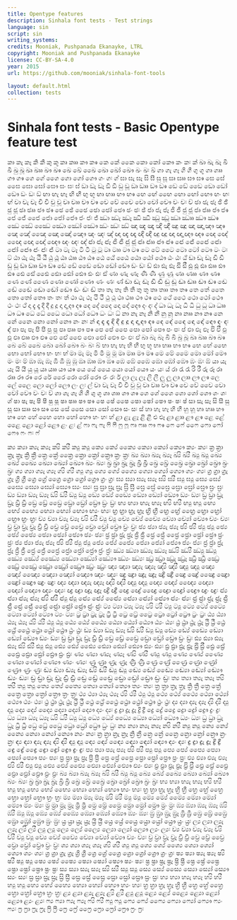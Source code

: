 ```yaml
---
title: Opentype features
description: Sinhala font tests - Test strings
language: sin
script: sin
writing_systems:
credits: Mooniak, Pushpanada Ekanayke, LTRL
copyright: Mooniak and Pushpanada Ekanayke
license: CC-BY-SA-4.0
year: 2015
url: https://github.com/mooniak/sinhala-font-tools

layout: default.html
collection: tests
---
```


# Sinhala font tests - Basic Opentype feature test

කා කැ කෑ කි කී කු කූ කෘ කෲ කෟ කෳ කෙ කේ කෛ කො කෝ කෞ කං කඃ ක්
ඛා ඛැ ඛෑ ඛි ඛී ඛු ඛූ ඛෘ ඛෲ ඛෟ ඛෳ ඛෙ ඛේ ඛෛ ඛො ඛෝ ඛෞ ඛං ඛඃ ඛ්
ගා ගැ ගෑ ගි ගී ගු ගූ ගෘ ගෲ ගෟ ගෳ ගෙ ගේ ගෛ ගො ගෝ ගෞ ගං ගඃ ග් ඝා ඝැ ඝෑ ඝි ඝී ඝු ඝූ ඝෘ ඝෲ ඝෟ ඝෳ ඝෙ ඝේ ඝෛ ඝො ඝෝ ඝෞ ඝං ඝඃ ඝ්
ඞා ඞැ ඞෑ ඞි ඞී ඞු ඞූ ඞෘ ඞෲ ඞෟ ඞෳ ඞෙ ඞේ ඞෛ ඞො ඞෝ ඞෞ ඞං ඞඃ ඞ්
ඟා ඟැ ඟෑ ඟි ඟී ඟු ඟූ ඟෘ ඟෲ ඟෟ ඟෳ ඟෙ ඟේ ඟෛ ඟො ඟෝ ඟෞ ඟං ඟඃ ඟ්
චා චැ චෑ චි චී චු චූ චෘ චෲ චෟ චෳ චෙ චේ චෛ චො චෝ චෞ චං චඃ ච්
ඡා ඡැ ඡෑ ඡි ඡී ඡු ඡූ ඡෘ ඡෲ ඡෟ ඡෳ ඡෙ ඡේ ඡෛ ඡො ඡෝ ඡෞ ඡං ඡඃ ඡ් ජා ජැ ජෑ ජි ජී ජු ජූ ජෘ ජෲ ජෟ ජෳ ජෙ ජේ ජෛ ජො ජෝ ජෞ ජං ජඃ ජ්
ඣා ඣැ ඣෑ ඣි ඣී ඣු ඣූ ඣෘ ඣෲ ඣෟ ඣෳ ඣෙ ඣේ ඣෛ ඣො ඣෝ ඣෞ ඣං ඣඃ ඣ් ඤා ඤැ ඤෑ ඤි ඤී ඤු ඤූ ඤෘ ඤෲ ඤෟ ඤෳ ඤෙ ඤේ ඤෛ ඤො ඤෝ ඤෞ ඤං ඤඃ ඤ් ඥා ඥැ ඥෑ ඥි ඥී ඥු ඥූ ඥෘ ඥෲ ඥෟ
ඥෳ ඥෙ ඥේ ඥෛ ඥො ඥෝ ඥෞ ඥං ඥඃ ඥ්
ඦා ඦැ ඦෑ ඦි ඦී ඦු ඦූ ඦෘ ඦෲ ඦෟ ඦෳ ඦෙ ඦේ ඦෛ ඦො ඦෝ ඦෞ ඦං ඦඃ ඦ්
ටා ටැ ටෑ ටි ටී ටු ටූ ටෘ ටෲ ටෟ ටෳ ටෙ ටේ ටෛ ටො ටෝ ටෞ ටං ටඃ ට්
ඨා ඨැ ඨෑ ඨි ඨී ඨු ඨූ ඨෘ ඨෲ ඨෟ ඨෳ ඨෙ ඨේ ඨෛ ඨො ඨෝ ඨෞ ඨං ඨඃ ඨ්
ඩා ඩැ ඩෑ ඩි ඩී ඩු ඩූ ඩෘ ඩෲ ඩෟ ඩෳ ඩෙ ඩේ ඩෛ ඩො ඩෝ ඩෞ ඩං ඩඃ ඩ්
ඪා ඪැ ඪෑ ඪි ඪී ඪු ඪූ ඪෘ ඪෲ ඪෟ ඪෳ ඪෙ ඪේ ඪෛ ඪො ඪෝ ඪෞ ඪං ඪඃ ඪ්
ණා ණැ ණෑ ණි ණී ණු ණූ ණෘ ණෲ ණෟ ණෳ ණෙ ණේ ණෛ ණො ණෝ ණෞ ණං ණඃ ණ්
ඬා ඬැ ඬෑ ඬි ඬී ඬු ඬූ ඬෘ ඬෲ ඬෟ ඬෳ ඬෙ ඬේ ඬෛ ඬො ඬෝ ඬෞ ඬං ඬඃ ඬ්
තා තැ තෑ ති තී තු තූ තෘ තෲ තෟ තෳ තෙ තේ තෛ තො තෝ තෞ තං තඃ ත්
ථා ථැ ථෑ ථි ථී ථු ථූ ථෘ ථෲ ථෟ ථෳ ථෙ ථේ ථෛ ථො ථෝ ථෞ ථං ථඃ ථ්
දා දැ දෑ දි දී දු දූ දෘ දෲ දෟ දෳ දෙ දේ දෛ දො දෝ දෞ දං දඃ ද්
ධා ධැ ධෑ ධි ධී ධු ධූ ධෘ ධෲ ධෟ ධෳ ධෙ ධේ ධෛ ධො ධෝ ධෞ ධං ධඃ ධ්
නා නැ නෑ නි නී නු නූ නෘ නෲ නෟ නෳ නෙ නේ නෛ නො නෝ නෞ නං නඃ න්
ඳා ඳැ ඳෑ ඳි ඳී ඳු ඳූ ඳෘ ඳෲ ඳෟ ඳෳ ඳෙ ඳේ ඳෛ ඳො ඳෝ ඳෞ ඳං ඳඃ ඳ්
පා පැ පෑ පි පී පු පූ පෘ පෲ පෟ පෳ පෙ පේ පෛ පො පෝ පෞ පං පඃ ප්
ඵා ඵැ ඵෑ ඵි ඵී ඵු ඵූ ඵෘ ඵෲ ඵෟ ඵෳ ඵෙ ඵේ ඵෛ ඵො ඵෝ ඵෞ ඵං ඵඃ ඵ්
බා බැ බෑ බි බී බු බූ බෘ බෲ බෟ බෳ බෙ බේ බෛ බො බෝ බෞ බං බඃ බ්
භා භැ භෑ භි භී භු භූ භෘ භෲ භෟ භෳ භෙ භේ භෛ භො භෝ භෞ භං භඃ භ්
මා මැ මෑ මි මී මු මූ මෘ මෲ මෟ මෳ මෙ මේ මෛ මො මෝ මෞ මං මඃ ම්
ඹා ඹැ ඹෑ ඹි ඹී ඹු ඹූ ඹෘ ඹෲ ඹෟ ඹෳ ඹෙ ඹේ ඹෛ ඹො ඹෝ ඹෞ ඹං ඹඃ ඹ්
යා යැ යෑ යි යී යු යූ යෘ යෲ යෟ යෳ යෙ යේ යෛ යො යෝ යෞ යං යඃ ය්
රා රැ රෑ රි රී රු රූ රෘ රෲ රෟ රෳ රෙ රේ රෛ රො රෝ රෞ රං රඃ ර්
ලා ලැ ලෑ ලි ලී ලු ලූ ලෘ ලෲ ලෟ ලෳ ලෙ ලේ ලෛ ලො ලෝ ලෞ ලං ලඃ ල්
වා වැ වෑ වි වී වු වූ වෘ වෲ වෟ වෳ වෙ වේ වෛ වො වෝ වෞ වං වඃ ව්
ශා ශැ ශෑ ශි ශී ශු ශූ ශෘ ශෲ ශෟ ශෳ ශෙ ශේ ශෛ ශො ශෝ ශෞ ශං ශඃ ශ්
ෂා ෂැ ෂෑ ෂි ෂී ෂු ෂූ ෂෘ ෂෲ ෂෟ ෂෳ ෂෙ ෂේ ෂෛ ෂො ෂෝ ෂෞ ෂං ෂඃ ෂ්
සා සැ සෑ සි සී සු සූ සෘ සෲ සෟ සෳ සෙ සේ සෛ සො සෝ සෞ සං සඃ ස්
හා හැ හෑ හි හී හු හූ හෘ හෲ හෟ හෳ හෙ හේ හෛ හො හෝ හෞ හං හඃ හ්
ළා ළැ ළෑ ළි ළී ළු ළූ ළෘ ළෲ ළෟ ළෳ ළෙ ළේ ළෛ ළො ළෝ ළෞ ළං ළඃ ළ්
ෆා ෆැ ෆෑ ෆි ෆී ෆු ෆූ ෆෘ ෆෲ ෆෟ ෆෳ ෆෙ ෆේ ෆෛ ෆො ෆෝ ෆෞ ෆං ෆඃ ෆ්    


ක්‍ය  ක්‍යා ක්‍යැ ක්‍යෑ ක්‍යි ක්‍යී ක්‍යු ක්‍යූ ක්‍යෙ ක්‍යේ ක්‍යෛ ක්‍යො ක්‍යෝ ක්‍යෞ ක්‍යං ක්‍යඃ ක්‍ර  ක්‍රා ක්‍රැ ක්‍රෑ ක්‍රි ක්‍රී ක්‍රෙ ක්‍රේ ක්‍රෛ ක්‍රො ක්‍රෝ ක්‍රෞ ක්‍රං ක්‍රඃ ඛ්‍ය  ඛ්‍යා ඛ්‍යැ ඛ්‍යෑ ඛ්‍යි ඛ්‍යී ඛ්‍යු ඛ්‍යූ ඛ්‍යෙ ඛ්‍යේ ඛ්‍යෛ ඛ්‍යො ඛ්‍යෝ ඛ්‍යෞ ඛ්‍යං ඛ්‍යඃ ඛ්‍ර  ඛ්‍රා ඛ්‍රැ ඛ්‍රෑ ඛ්‍රි ඛ්‍රී ඛ්‍රෙ ඛ්‍රේ ඛ්‍රෛ ඛ්‍රො ඛ්‍රෝ ඛ්‍රෞ ඛ්‍රං ඛ්‍රඃ ග්‍ය  ග්‍යා ග්‍යැ ග්‍යෑ ග්‍යි ග්‍යී ග්‍යු ග්‍යූ ග්‍යෙ ග්‍යේ ග්‍යෛ ග්‍යො ග්‍යෝ ග්‍යෞ ග්‍යං ග්‍යඃ ග්‍ර  ග්‍රා ග්‍රැ ග්‍රෑ ග්‍රි ග්‍රී ග්‍රෙ ග්‍රේ ග්‍රෛ ග්‍රො ග්‍රෝ ග්‍රෞ ග්‍රං ග්‍රඃ ඝ්‍ය  ඝ්‍යා ඝ්‍යැ ඝ්‍යෑ ඝ්‍යි ඝ්‍යී ඝ්‍යු ඝ්‍යූ ඝ්‍යෙ ඝ්‍යේ ඝ්‍යෛ ඝ්‍යො ඝ්‍යෝ ඝ්‍යෞ ඝ්‍යං ඝ්‍යඃ ඝ්‍ර  ඝ්‍රා ඝ්‍රැ ඝ්‍රෑ ඝ්‍රි ඝ්‍රී ඝ්‍රෙ ඝ්‍රේ ඝ්‍රෛ ඝ්‍රො ඝ්‍රෝ ඝ්‍රෞ ඝ්‍රං ඝ්‍රඃ ඞ්‍ය  ඞ්‍යා ඞ්‍යැ ඞ්‍යෑ ඞ්‍යි ඞ්‍යී ඞ්‍යු ඞ්‍යූ ඞ්‍යෙ ඞ්‍යේ ඞ්‍යෛ ඞ්‍යො ඞ්‍යෝ ඞ්‍යෞ ඞ්‍යං ඞ්‍යඃ ඞ්‍ර  ඞ්‍රා ඞ්‍රැ ඞ්‍රෑ ඞ්‍රි ඞ්‍රී ඞ්‍රෙ ඞ්‍රේ ඞ්‍රෛ ඞ්‍රො ඞ්‍රෝ ඞ්‍රෞ ඞ්‍රං ඞ්‍රඃ ඟ්‍ය  ඟ්‍යා ඟ්‍යැ ඟ්‍යෑ ඟ්‍යි ඟ්‍යී ඟ්‍යු ඟ්‍යූ ඟ්‍යෙ ඟ්‍යේ ඟ්‍යෛ ඟ්‍යො ඟ්‍යෝ ඟ්‍යෞ ඟ්‍යං ඟ්‍යඃ ඟ්‍ර  ඟ්‍රා ඟ්‍රැ ඟ්‍රෑ ඟ්‍රි ඟ්‍රී ඟ්‍රෙ ඟ්‍රේ ඟ්‍රෛ ඟ්‍රො ඟ්‍රෝ ඟ්‍රෞ ඟ්‍රං ඟ්‍රඃ ච්‍ය  ච්‍යා ච්‍යැ ච්‍යෑ ච්‍යි ච්‍යී ච්‍යු ච්‍යූ ච්‍යෙ ච්‍යේ ච්‍යෛ ච්‍යො ච්‍යෝ ච්‍යෞ ච්‍යං ච්‍යඃ ච්‍ර  ච්‍රා ච්‍රැ ච්‍රෑ ච්‍රි ච්‍රී ච්‍රෙ ච්‍රේ ච්‍රෛ ච්‍රො ච්‍රෝ ච්‍රෞ ච්‍රං ච්‍රඃ ඡ්‍ය  ඡ්‍යා ඡ්‍යැ ඡ්‍යෑ ඡ්‍යි ඡ්‍යී ඡ්‍යු ඡ්‍යූ ඡ්‍යෙ ඡ්‍යේ ඡ්‍යෛ ඡ්‍යො ඡ්‍යෝ ඡ්‍යෞ ඡ්‍යං ඡ්‍යඃ ඡ්‍ර  ඡ්‍රා ඡ්‍රැ ඡ්‍රෑ ඡ්‍රි ඡ්‍රී ඡ්‍රෙ ඡ්‍රේ ඡ්‍රෛ ඡ්‍රො ඡ්‍රෝ ඡ්‍රෞ ඡ්‍රං ඡ්‍රඃ ජ්‍ය  ජ්‍යා ජ්‍යැ ජ්‍යෑ ජ්‍යි ජ්‍යී ජ්‍යු ජ්‍යූ ජ්‍යෙ ජ්‍යේ ජ්‍යෛ ජ්‍යො ජ්‍යෝ ජ්‍යෞ ජ්‍යං ජ්‍යඃ ජ්‍ර  ජ්‍රා ජ්‍රැ ජ්‍රෑ ජ්‍රි ජ්‍රී ජ්‍රෙ ජ්‍රේ ජ්‍රෛ ජ්‍රො ජ්‍රෝ ජ්‍රෞ ජ්‍රං ජ්‍රඃ ඣ්‍ය  ඣ්‍යා ඣ්‍යැ ඣ්‍යෑ ඣ්‍යි ඣ්‍යී ඣ්‍යු ඣ්‍යූ ඣ්‍යෙ ඣ්‍යේ ඣ්‍යෛ ඣ්‍යො ඣ්‍යෝ ඣ්‍යෞ ඣ්‍යං ඣ්‍යඃ ඣ්‍ර  ඣ්‍රා ඣ්‍රැ ඣ්‍රෑ ඣ්‍රි ඣ්‍රී ඣ්‍රෙ ඣ්‍රේ ඣ්‍රෛ ඣ්‍රො ඣ්‍රෝ ඣ්‍රෞ ඣ්‍රං ඣ්‍රඃ ඤ්‍ය  ඤ්‍යා ඤ්‍යැ ඤ්‍යෑ ඤ්‍යි ඤ්‍යී ඤ්‍යු ඤ්‍යූ ඤ්‍යෙ ඤ්‍යේ ඤ්‍යෛ ඤ්‍යො ඤ්‍යෝ ඤ්‍යෞ ඤ්‍යං ඤ්‍යඃ ඤ්‍ර  ඤ්‍රා ඤ්‍රැ ඤ්‍රෑ ඤ්‍රි ඤ්‍රී ඤ්‍රෙ ඤ්‍රේ ඤ්‍රෛ ඤ්‍රො ඤ්‍රෝ ඤ්‍රෞ ඤ්‍රං ඤ්‍රඃ ඥ්‍ය  ඥ්‍යා ඥ්‍යැ ඥ්‍යෑ ඥ්‍යි ඥ්‍යී ඥ්‍යු ඥ්‍යූ ඥ්‍යෙ ඥ්‍යේ ඥ්‍යෛ ඥ්‍යො ඥ්‍යෝ ඥ්‍යෞ ඥ්‍යං ඥ්‍යඃ ඥ්‍ර  ඥ්‍රා ඥ්‍රැ ඥ්‍රෑ ඥ්‍රි ඥ්‍රී ඥ්‍රෙ ඥ්‍රේ ඥ්‍රෛ ඥ්‍රො ඥ්‍රෝ ඥ්‍රෞ ඥ්‍රං ඥ්‍රඃ ඦ්‍ය  ඦ්‍යා ඦ්‍යැ ඦ්‍යෑ ඦ්‍යි ඦ්‍යී ඦ්‍යු ඦ්‍යූ ඦ්‍යෙ ඦ්‍යේ ඦ්‍යෛ ඦ්‍යො ඦ්‍යෝ ඦ්‍යෞ ඦ්‍යං ඦ්‍යඃ ඦ්‍ර  ඦ්‍රා ඦ්‍රැ ඦ්‍රෑ ඦ්‍රි ඦ්‍රී ඦ්‍රෙ ඦ්‍රේ ඦ්‍රෛ ඦ්‍රො ඦ්‍රෝ ඦ්‍රෞ ඦ්‍රං ඦ්‍රඃ ට්‍ය  ට්‍යා ට්‍යැ ට්‍යෑ ට්‍යි ට්‍යී ට්‍යු ට්‍යූ ට්‍යෙ ට්‍යේ ට්‍යෛ ට්‍යො ට්‍යෝ ට්‍යෞ ට්‍යං ට්‍යඃ ට්‍ර  ට්‍රා ට්‍රැ ට්‍රෑ ට්‍රි ට්‍රී ට්‍රෙ ට්‍රේ ට්‍රෛ ට්‍රො ට්‍රෝ ට්‍රෞ ට්‍රං ට්‍රඃ ඨ්‍ය  ඨ්‍යා ඨ්‍යැ ඨ්‍යෑ ඨ්‍යි ඨ්‍යී ඨ්‍යු ඨ්‍යූ ඨ්‍යෙ ඨ්‍යේ ඨ්‍යෛ ඨ්‍යො ඨ්‍යෝ ඨ්‍යෞ ඨ්‍යං ඨ්‍යඃ ඨ්‍ර  ඨ්‍රා ඨ්‍රැ ඨ්‍රෑ ඨ්‍රි ඨ්‍රී ඨ්‍රෙ ඨ්‍රේ ඨ්‍රෛ ඨ්‍රො ඨ්‍රෝ ඨ්‍රෞ ඨ්‍රං ඨ්‍රඃ ඩ්‍ය  ඩ්‍යා ඩ්‍යැ ඩ්‍යෑ ඩ්‍යි ඩ්‍යී ඩ්‍යු ඩ්‍යූ ඩ්‍යෙ ඩ්‍යේ ඩ්‍යෛ ඩ්‍යො ඩ්‍යෝ ඩ්‍යෞ ඩ්‍යං ඩ්‍යඃ ඩ්‍ර  ඩ්‍රා ඩ්‍රැ ඩ්‍රෑ ඩ්‍රි ඩ්‍රී ඩ්‍රෙ ඩ්‍රේ ඩ්‍රෛ ඩ්‍රො ඩ්‍රෝ ඩ්‍රෞ ඩ්‍රං ඩ්‍රඃ ඪ්‍ය  ඪ්‍යා ඪ්‍යැ ඪ්‍යෑ ඪ්‍යි ඪ්‍යී ඪ්‍යු ඪ්‍යූ ඪ්‍යෙ ඪ්‍යේ ඪ්‍යෛ ඪ්‍යො ඪ්‍යෝ ඪ්‍යෞ ඪ්‍යං ඪ්‍යඃ ඪ්‍ර  ඪ්‍රා ඪ්‍රැ ඪ්‍රෑ ඪ්‍රි ඪ්‍රී ඪ්‍රෙ ඪ්‍රේ ඪ්‍රෛ ඪ්‍රො ඪ්‍රෝ ඪ්‍රෞ ඪ්‍රං ඪ්‍රඃ ණ්‍ය  ණ්‍යා ණ්‍යැ ණ්‍යෑ ණ්‍යි ණ්‍යී ණ්‍යු ණ්‍යූ ණ්‍යෙ ණ්‍යේ ණ්‍යෛ ණ්‍යො ණ්‍යෝ ණ්‍යෞ ණ්‍යං ණ්‍යඃ ණ්‍ර  ණ්‍රා ණ්‍රැ ණ්‍රෑ ණ්‍රි ණ්‍රී ණ්‍රෙ ණ්‍රේ ණ්‍රෛ ණ්‍රො ණ්‍රෝ ණ්‍රෞ ණ්‍රං ණ්‍රඃ ඬ්‍ය  ඬ්‍යා ඬ්‍යැ ඬ්‍යෑ ඬ්‍යි ඬ්‍යී ඬ්‍යු ඬ්‍යූ ඬ්‍යෙ ඬ්‍යේ ඬ්‍යෛ ඬ්‍යො ඬ්‍යෝ ඬ්‍යෞ ඬ්‍යං ඬ්‍යඃ ඬ්‍ර  ඬ්‍රා ඬ්‍රැ ඬ්‍රෑ ඬ්‍රි ඬ්‍රී ඬ්‍රෙ ඬ්‍රේ ඬ්‍රෛ ඬ්‍රො ඬ්‍රෝ ඬ්‍රෞ ඬ්‍රං ඬ්‍රඃ ත්‍ය  ත්‍යා ත්‍යැ ත්‍යෑ ත්‍යි ත්‍යී ත්‍යු ත්‍යූ ත්‍යෙ ත්‍යේ ත්‍යෛ ත්‍යො ත්‍යෝ ත්‍යෞ ත්‍යං ත්‍යඃ ත්‍ර  ත්‍රා ත්‍රැ ත්‍රෑ ත්‍රි ත්‍රී ත්‍රෙ ත්‍රේ ත්‍රෛ ත්‍රො ත්‍රෝ ත්‍රෞ ත්‍රං ත්‍රඃ ථ්‍ය  ථ්‍යා ථ්‍යැ ථ්‍යෑ ථ්‍යි ථ්‍යී ථ්‍යු ථ්‍යූ ථ්‍යෙ ථ්‍යේ ථ්‍යෛ ථ්‍යො ථ්‍යෝ ථ්‍යෞ ථ්‍යං ථ්‍යඃ ථ්‍ර  ථ්‍රා ථ්‍රැ ථ්‍රෑ ථ්‍රි ථ්‍රී ථ්‍රෙ ථ්‍රේ ථ්‍රෛ ථ්‍රො ථ්‍රෝ ථ්‍රෞ ථ්‍රං ථ්‍රඃ ද්‍ය  ද්‍යා ද්‍යැ ද්‍යෑ ද්‍යි ද්‍යී ද්‍යු ද්‍යූ ද්‍යෙ ද්‍යේ ද්‍යෛ ද්‍යො ද්‍යෝ ද්‍යෞ ද්‍යං ද්‍යඃ ද්‍ර  ද්‍රා ද්‍රැ ද්‍රෑ ද්‍රි ද්‍රී ද්‍රෙ ද්‍රේ ද්‍රෛ ද්‍රො ද්‍රෝ ද්‍රෞ ද්‍රං ද්‍රඃ ධ්‍ය  ධ්‍යා ධ්‍යැ ධ්‍යෑ ධ්‍යි ධ්‍යී ධ්‍යු ධ්‍යූ ධ්‍යෙ ධ්‍යේ ධ්‍යෛ ධ්‍යො ධ්‍යෝ ධ්‍යෞ ධ්‍යං ධ්‍යඃ ධ්‍ර  ධ්‍රා ධ්‍රැ ධ්‍රෑ ධ්‍රි ධ්‍රී ධ්‍රෙ ධ්‍රේ ධ්‍රෛ ධ්‍රො ධ්‍රෝ ධ්‍රෞ ධ්‍රං ධ්‍රඃ න්‍ය  න්‍යා න්‍යැ න්‍යෑ න්‍යි න්‍යී න්‍යු න්‍යූ න්‍යෙ න්‍යේ න්‍යෛ න්‍යො න්‍යෝ න්‍යෞ න්‍යං න්‍යඃ න්‍ර  න්‍රා න්‍රැ න්‍රෑ න්‍රි න්‍රී න්‍රෙ න්‍රේ න්‍රෛ න්‍රො න්‍රෝ න්‍රෞ න්‍රං න්‍රඃ ඳ්‍ය  ඳ්‍යා ඳ්‍යැ ඳ්‍යෑ ඳ්‍යි ඳ්‍යී ඳ්‍යු ඳ්‍යූ ඳ්‍යෙ ඳ්‍යේ ඳ්‍යෛ ඳ්‍යො ඳ්‍යෝ ඳ්‍යෞ ඳ්‍යං ඳ්‍යඃ ඳ්‍ර  ඳ්‍රා ඳ්‍රැ ඳ්‍රෑ ඳ්‍රි ඳ්‍රී ඳ්‍රෙ ඳ්‍රේ ඳ්‍රෛ ඳ්‍රො ඳ්‍රෝ ඳ්‍රෞ ඳ්‍රං ඳ්‍රඃ ප්‍ය  ප්‍යා ප්‍යැ ප්‍යෑ ප්‍යි ප්‍යී ප්‍යු ප්‍යූ ප්‍යෙ ප්‍යේ ප්‍යෛ ප්‍යො ප්‍යෝ ප්‍යෞ ප්‍යං ප්‍යඃ ප්‍ර  ප්‍රා ප්‍රැ ප්‍රෑ ප්‍රි ප්‍රී ප්‍රෙ ප්‍රේ ප්‍රෛ ප්‍රො ප්‍රෝ ප්‍රෞ ප්‍රං ප්‍රඃ ඵ්‍ය  ඵ්‍යා ඵ්‍යැ ඵ්‍යෑ ඵ්‍යි ඵ්‍යී ඵ්‍යු ඵ්‍යූ ඵ්‍යෙ ඵ්‍යේ ඵ්‍යෛ ඵ්‍යො ඵ්‍යෝ ඵ්‍යෞ ඵ්‍යං ඵ්‍යඃ ඵ්‍ර  ඵ්‍රා ඵ්‍රැ ඵ්‍රෑ ඵ්‍රි ඵ්‍රී ඵ්‍රෙ ඵ්‍රේ ඵ්‍රෛ ඵ්‍රො ඵ්‍රෝ ඵ්‍රෞ ඵ්‍රං ඵ්‍රඃ බ්‍ය  බ්‍යා බ්‍යැ බ්‍යෑ බ්‍යි බ්‍යී බ්‍යු බ්‍යූ බ්‍යෙ බ්‍යේ බ්‍යෛ බ්‍යො බ්‍යෝ බ්‍යෞ බ්‍යං බ්‍යඃ බ්‍ර  බ්‍රා බ්‍රැ බ්‍රෑ බ්‍රි බ්‍රී බ්‍රෙ බ්‍රේ බ්‍රෛ බ්‍රො බ්‍රෝ බ්‍රෞ බ්‍රං බ්‍රඃ භ්‍ය  භ්‍යා භ්‍යැ භ්‍යෑ භ්‍යි භ්‍යී භ්‍යු භ්‍යූ භ්‍යෙ භ්‍යේ භ්‍යෛ භ්‍යො භ්‍යෝ භ්‍යෞ භ්‍යං භ්‍යඃ භ්‍ර  භ්‍රා භ්‍රැ භ්‍රෑ භ්‍රි භ්‍රී භ්‍රෙ භ්‍රේ භ්‍රෛ භ්‍රො භ්‍රෝ භ්‍රෞ භ්‍රං භ්‍රඃ ම්‍ය  ම්‍යා ම්‍යැ ම්‍යෑ ම්‍යි ම්‍යී ම්‍යු ම්‍යූ ම්‍යෙ ම්‍යේ ම්‍යෛ ම්‍යො ම්‍යෝ ම්‍යෞ ම්‍යං ම්‍යඃ ම්‍ර  ම්‍රා ම්‍රැ ම්‍රෑ ම්‍රි ම්‍රී ම්‍රෙ ම්‍රේ ම්‍රෛ ම්‍රො ම්‍රෝ ම්‍රෞ ම්‍රං ම්‍රඃ ඹ්‍ය  ඹ්‍යා ඹ්‍යැ ඹ්‍යෑ ඹ්‍යි ඹ්‍යී ඹ්‍යු ඹ්‍යූ ඹ්‍යෙ ඹ්‍යේ ඹ්‍යෛ ඹ්‍යො ඹ්‍යෝ ඹ්‍යෞ ඹ්‍යං ඹ්‍යඃ ඹ්‍ර  ඹ්‍රා ඹ්‍රැ ඹ්‍රෑ ඹ්‍රි ඹ්‍රී ඹ්‍රෙ ඹ්‍රේ ඹ්‍රෛ ඹ්‍රො ඹ්‍රෝ ඹ්‍රෞ ඹ්‍රං ඹ්‍රඃ ය්‍ර  ය්‍රා ය්‍රැ ය්‍රෑ ය්‍රි ය්‍රී ය්‍රෙ ය්‍රේ ය්‍රෛ ය්‍රො ය්‍රෝ ය්‍රෞ ය්‍රං ය්‍රඃ ල්‍ය  ල්‍යා ල්‍යැ ල්‍යෑ ල්‍යි ල්‍යී ල්‍යු ල්‍යූ ල්‍යෙ ල්‍යේ ල්‍යෛ ල්‍යො ල්‍යෝ ල්‍යෞ ල්‍යං ල්‍යඃ ව්‍ය  ව්‍යා ව්‍යැ ව්‍යෑ ව්‍යි ව්‍යී ව්‍යු ව්‍යූ ව්‍යෙ ව්‍යේ ව්‍යෛ ව්‍යො ව්‍යෝ ව්‍යෞ ව්‍යං ව්‍යඃ ව්‍ර  ව්‍රා ව්‍රැ ව්‍රෑ ව්‍රි ව්‍රී ව්‍රෙ ව්‍රේ ව්‍රෛ ව්‍රො ව්‍රෝ ව්‍රෞ ව්‍රං ව්‍රඃ ශ්‍ය  ශ්‍යා ශ්‍යැ ශ්‍යෑ ශ්‍යි ශ්‍යී ශ්‍යු ශ්‍යූ ශ්‍යෙ ශ්‍යේ ශ්‍යෛ ශ්‍යො ශ්‍යෝ ශ්‍යෞ ශ්‍යං ශ්‍යඃ ශ්‍ර  ශ්‍රා ශ්‍රැ ශ්‍රෑ ශ්‍රි ශ්‍රී ශ්‍රෙ ශ්‍රේ ශ්‍රෛ ශ්‍රො ශ්‍රෝ ශ්‍රෞ ශ්‍රං ශ්‍රඃ ෂ්‍ය  ෂ්‍යා ෂ්‍යැ ෂ්‍යෑ ෂ්‍යි ෂ්‍යී ෂ්‍යු ෂ්‍යූ ෂ්‍යෙ ෂ්‍යේ ෂ්‍යෛ ෂ්‍යො ෂ්‍යෝ ෂ්‍යෞ ෂ්‍යං ෂ්‍යඃ ෂ්‍ර  ෂ්‍රා ෂ්‍රැ ෂ්‍රෑ ෂ්‍රි ෂ්‍රී ෂ්‍රෙ ෂ්‍රේ ෂ්‍රෛ ෂ්‍රො ෂ්‍රෝ ෂ්‍රෞ ෂ්‍රං ෂ්‍රඃ ස්‍ය  ස්‍යා ස්‍යැ ස්‍යෑ ස්‍යි ස්‍යී ස්‍යු ස්‍යූ ස්‍යෙ ස්‍යේ ස්‍යෛ ස්‍යො ස්‍යෝ ස්‍යෞ ස්‍යං ස්‍යඃ ස්‍ර  ස්‍රා ස්‍රැ ස්‍රෑ ස්‍රි ස්‍රී ස්‍රෙ ස්‍රේ ස්‍රෛ ස්‍රො ස්‍රෝ ස්‍රෞ ස්‍රං ස්‍රඃ හ්‍ය  හ්‍යා හ්‍යැ හ්‍යෑ හ්‍යි හ්‍යී හ්‍යු හ්‍යූ හ්‍යෙ හ්‍යේ හ්‍යෛ හ්‍යො හ්‍යෝ හ්‍යෞ හ්‍යං හ්‍යඃ හ්‍ර  හ්‍රා හ්‍රැ හ්‍රෑ හ්‍රි හ්‍රී හ්‍රෙ හ්‍රේ හ්‍රෛ හ්‍රො හ්‍රෝ හ්‍රෞ හ්‍රං හ්‍රඃ ළ්‍ය  ළ්‍යා ළ්‍යැ ළ්‍යෑ ළ්‍යි ළ්‍යී ළ්‍යු ළ්‍යූ ළ්‍යෙ ළ්‍යේ ළ්‍යෛ ළ්‍යො ළ්‍යෝ ළ්‍යෞ ළ්‍යං ළ්‍යඃ ෆ්‍ය  ෆ්‍යා ෆ්‍යැ ෆ්‍යෑ ෆ්‍යි ෆ්‍යී ෆ්‍යු ෆ්‍යූ ෆ්‍යෙ ෆ්‍යේ ෆ්‍යෛ ෆ්‍යො ෆ්‍යෝ ෆ්‍යෞ ෆ්‍යං ෆ්‍යඃ ෆ්‍ර  ෆ්‍රා ෆ්‍රැ ෆ්‍රෑ ෆ්‍රි ෆ්‍රී ෆ්‍රෙ ෆ්‍රේ ෆ්‍රෛ ෆ්‍රො ෆ්‍රෝ ෆ්‍රෞ ෆ්‍රං ෆ්‍රඃ
